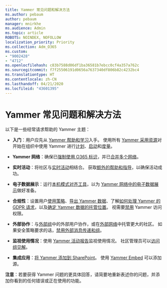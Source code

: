 ```yaml
---
title: Yammer 常见问题和解决方法
ms.author: pebaum
author: pebaum
manager: mnirkhe
ms.audience: Admin
ms.topic: article
ROBOTS: NOINDEX, NOFOLLOW
localization_priority: Priority
ms.collection: Adm_O365
ms.custom:
- "9002428"
- "4712"
ms.openlocfilehash: c83b7588d06df1ba36581b7ebcc0cf4a357a762c
ms.sourcegitcommit: f7f25506191d0656a7637340df806b82c4232bc4
ms.translationtype: HT
ms.contentlocale: zh-CN
ms.lasthandoff: 04/21/2020
ms.locfileid: "43601395"
---
```

# <a name="yammer-common-issues-and-resolutions"></a>Yammer 常见问题和解决方法

以下是一些经常请求帮助的 Yammer 主题：

- **入门**：用户应先从 [Yammer 帮助和学习](https://support.office.com/yammer)入手。 使用所有 [Yammer 采用资源](https://aka.ms/yamresources)对开始在组织中使用 Yammer 进行[计划](https://aka.ms/YamSuccessGuide)、[启动](https://aka.ms/YamLaunchPlaybook)和[度量](https://aka.ms/YamMeasureSuccesGuide)。 

- **Yammer 网络**：确保已[强制使用 O365 标识](https://docs.microsoft.com/yammer/configure-your-yammer-network/enforce-office-365-identity)，并已[合并多个网络](https://docs.microsoft.com/yammer/configure-your-yammer-network/consolidate-multiple-yammer-networks)。 

- **实时活动**：将社区与[实时活动](https://docs.microsoft.com/yammer/manage-yammer-groups/yammer-live-events)相结合。 获取[额外的帮助和指导](https://resources.techcommunity.microsoft.com/live-events/assistance/)，以确保活动成功。 

- **电子数据展示**：运行[本机模式对齐工具](https://docs.microsoft.com/yammer/configure-your-yammer-network/overview-native-mode)，以为 [Yammer 网络中的电子数据展示](https://docs.microsoft.com/yammer/manage-security-and-compliance/overview-of-ediscovery)做好准备。 

- **合规性**：设置用户[使用策略](https://docs.microsoft.com/yammer/manage-security-and-compliance/set-up-a-usage-policy)、[导出 Yammer 数据](https://docs.microsoft.com/yammer/manage-security-and-compliance/export-yammer-enterprise-data)、了解[如何处理 Yammer 的 GDPR 请求](https://docs.microsoft.com/yammer/manage-security-and-compliance/gdpr-requests-in-yammer-enterprise)，以及[确定 Yammer 数据的托管位置](https://docs.microsoft.com/yammer/manage-security-and-compliance/data-residency)。 视需要[禁用](https://docs.microsoft.com/yammer/manage-yammer-users/turn-off-user-access) Yammer 访问权限。

- **外部协作**：与[外部组](https://docs.microsoft.com/yammer/work-with-external-users/create-and-manage-external-groups)中的外部用户协作，或在[外部网络](https://docs.microsoft.com/yammer/work-with-external-users/create-and-manage-an-external-network)中托管更大的社区。 如果安全策略要求的话，[禁用外部消息传递和组](https://docs.microsoft.com/yammer/work-with-external-users/disable-external-messaging)。

- **监视使用情况**：使用 [Yammer 活动报告](https://docs.microsoft.com/microsoft-365/admin/activity-reports/yammer-activity-report)监视使用情况。 社区管理员可以[访问组见解](https://support.office.com/article/view-group-insights-in-yammer-73f9fa6d-d442-4f25-9194-d5317c9328ab)。

- **集成应用**：[将 Yammer 添加到 SharePoint](https://docs.microsoft.com/yammer/integrate-yammer-with-other-apps/embed-a-feed-into-a-sharepoint-site)。 使用 [Yammer Embed](https://developer.yammer.com/docs/embed) 可以添加源。 

**注意**：若要获得 Yammer 问题的更具体回答，请简要地重新表述你的问题，并添加你看到的任何错误或正在使用的功能。
